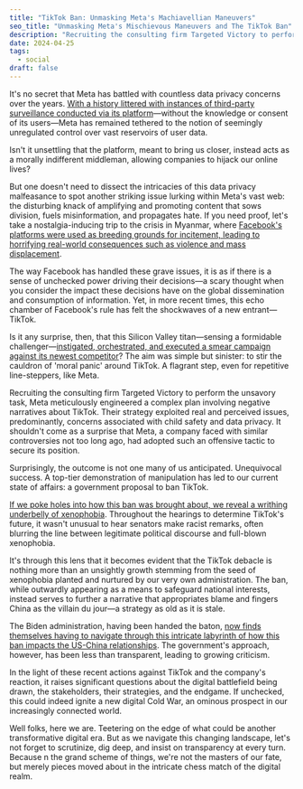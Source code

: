 ```yaml
---
title: "TikTok Ban: Unmasking Meta's Machiavellian Maneuvers"
seo_title: "Unmasking Meta's Mischievous Maneuvers and The TikTok Ban"
description: "Recruiting the consulting firm Targeted Victory to perform the unsavory task, Meta meticulously engineered a complex plan involving negative narratives about TikTok. The outcome was an unequivocal success. If we poke holes into how this ban was brought about, we reveal a writhing underbelly of xenophobia."
date: 2024-04-25
tags:
  - social
draft: false
---
```


It's no secret that Meta has battled with countless data privacy concerns over the years. [With a history littered with instances of third-party surveillance conducted via its platform](https://themarkup.org/privacy/2024/01/17/each-facebook-user-is-monitored-by-thousands-of-companies-study-indicates)—without the knowledge or consent of its users—Meta has remained tethered to the notion of seemingly unregulated control over vast reservoirs of user data.

Isn't it unsettling that the platform, meant to bring us closer, instead acts as a morally indifferent middleman, allowing companies to hijack our online lives?

But one doesn't need to dissect the intricacies of this data privacy malfeasance to spot another striking issue lurking within Meta's vast web: the disturbing knack of amplifying and promoting content that sows division, fuels misinformation, and propagates hate. If you need proof, let's take a nostalgia-inducing trip to the crisis in Myanmar, where [Facebook's platforms were used as breeding grounds for incitement, leading to horrifying real-world consequences such as violence and mass displacement](https://www.amnesty.org/en/latest/news/2022/09/myanmar-facebooks-systems-promoted-violence-against-rohingya-meta-owes-reparations-new-report/).

The way Facebook has handled these grave issues, it is as if there is a sense of unchecked power driving their decisions—a scary thought when you consider the impact these decisions have on the global dissemination and consumption of information. Yet, in more recent times, this echo chamber of Facebook's rule has felt the shockwaves of a new entrant—TikTok.

Is it any surprise, then, that this Silicon Valley titan—sensing a formidable challenger—[instigated, orchestrated, and executed a smear campaign against its newest competitor](https://www.techdirt.com/2022/03/31/facebook-hired-pr-firm-coordinated-anti-tiktok-campaign-to-spread-bogus-moral-panics/)? The aim was simple but sinister: to stir the cauldron of 'moral panic' around TikTok. A flagrant step, even for repetitive line-steppers, like Meta.

Recruiting the consulting firm Targeted Victory to perform the unsavory task, Meta meticulously engineered a complex plan involving negative narratives about TikTok. Their strategy exploited real and perceived issues, predominantly, concerns associated with child safety and data privacy. It shouldn't come as a surprise that Meta, a company faced with similar controversies not too long ago, had adopted such an offensive tactic to secure its position.

Surprisingly, the outcome is not one many of us anticipated. Unequivocal success. A top-tier demonstration of manipulation has led to our current state of affairs: a government proposal to ban TikTok.

[If we poke holes into how this ban was brought about, we reveal a writhing underbelly of xenophobia](https://www.currentaffairs.org/2024/03/the-plan-to-ban-tiktok-is-outright-xenophobia). Throughout the hearings to determine TikTok's future, it wasn't unusual to hear senators make racist remarks, often blurring the line between legitimate political discourse and full-blown xenophobia.

It's through this lens that it becomes evident that the TikTok debacle is nothing more than an unsightly growth stemming from the seed of xenophobia planted and nurtured by our very own administration. The ban, while outwardly appearing as a means to safeguard national interests, instead serves to further a narrative that appropriates blame and fingers China as the villain du jour—a strategy as old as it is stale.

The Biden administration, having been handed the baton, [now finds themselves having to navigate through this intricate labyrinth of how this ban impacts the US-China relationships](https://www.theatlantic.com/technology/archive/2024/04/tiktok-meltdown-ban-biden-china/678177/). The government's approach, however, has been less than transparent, leading to growing criticism.

In the light of these recent actions against TikTok and the company's reaction, it raises significant questions about the digital battlefield being drawn, the stakeholders, their strategies, and the endgame. If unchecked, this could indeed ignite a new digital Cold War, an ominous prospect in our increasingly connected world.

Well folks, here we are. Teetering on the edge of what could be another transformative digital era. But as we navigate this changing landscape, let's not forget to scrutinize, dig deep, and insist on transparency at every turn. Because n the grand scheme of things, we're not the masters of our fate, but merely pieces moved about in the intricate chess match of the digital realm.